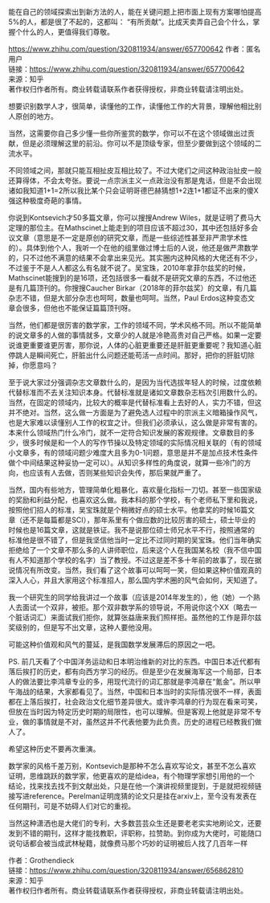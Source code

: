 能在自己的领域探索出到新方法的人，能在关键问题上把市面上现有方案哪怕提高 5%的人，都是很了不起的，这都叫： “有所贡献”。比成天卖弄自己会个什么，掌握个什么的人，更值得我们尊敬。

https://www.zhihu.com/question/320811934/answer/657700642
作者：匿名用户  
链接：https://www.zhihu.com/question/320811934/answer/657700642  
来源：知乎  
著作权归作者所有。商业转载请联系作者获得授权，非商业转载请注明出处。  
  

想要识别数学人才，很简单，读懂他的工作，读懂他工作的大背景，理解他相比别人原创的地方。

当然，这需要你自己多少懂一些你所鉴赏的数学，你可以不在这个领域做出过贡献，但是必须理解这里的前沿。你可以不是顶级专家，但至少要做到这个领域的二流水平。

不同领域之间，那就只能互相扯皮互相比较了。不过大佬们之间这种政治扯皮一般还算得体，不会太夸张。要说一点宗派主义一点政治没有那是鬼话，但是不会出现诸如我知道1+1=2所以我比某个只会证明哥德巴赫猜想1+2连1+1都证不出来的傻X强这种极度奇葩的事情。

你说到Kontsevich才50多篇文章，你可以搜搜Andrew Wiles，就是证明了费马大定理的那位主。在Mathscinet上能走到的项目应该不超过30，其中还包括好多会议文章（意思是不一定是原创的研究文章，而是一些综述性甚至非严肃学术性的）。具体到他个人，我听一个在他的组里做过博士后的人说，他还是做严肃数学的，只不过他不满意的结果不会拿出来见光。其实圈内这种风格的大佬还有不少，不过鉴于不是人人都这么有名就不说了。吴宝珠，2010年拿菲尔兹奖的时候，Mathscinet能搜到的是16项，还包括很多一看就不是研究文章的东西，不过他还是有几篇顶刊的。你搜搜Caucher Birkar（2018年的菲尔兹奖）的文章，有几篇杂志不错，但是大部分杂志也呵呵，数量也呵呵。当然，Paul Erdos这种变态文章会很多，但他也不能保证篇篇顶刊呀。

当然，他们都是很厉害的数学家，工作的领域不同，学术风格不同。所以不能简单的说文章多的人做的事情就多，文章少的人就是冷艳高贵对自己严格。如果一定要说谁更重要谁更厉害，那你说，人体的心脏更重要还是肝脏更重要呢？我知道心脏停跳人是瞬间死亡，肝脏出什么问题还能苟活一点时间。那好，把你的肝脏切除掉，你愿意吗？

至于说大家过分强调杂志文章数什么的，是因为当代选拔年轻人的时候，过度依赖代替标准而不去关注知识本身。代替标准就是诸如文章数杂志档次引用数什么的。当然，在固定的领域内，比较大的概率是代替标准看上去好的人，实力不错，但这并不绝对。当然，这么做一方面是为了避免选人过程中的宗派主义暗箱操作风气，也是大家难以读懂别人工作的权宜之计。但我们必须承认，这么做是非常有害的。本来什么领域热门什么冷门，就不一定符合知识发展的客观规律。文章数目的多少，很多时候是和一个人的写作节操以及特定领域的实际情况相关联的（有的领域小文章多，有的领域问题少难度大且多为0-1问题，意思是并不是加点技术性条件做个中间结果这种妥协一定可以）。从知识多样性的角度说，就算一些冷门的方向，也应该有人去做，否则某些知识会失传，那后果就严重了。

当然，国内有些地方，管理简单化粗暴化，喜欢量化指标一刀切。甚至一些国家级的奖励和利益分配，也喜欢这么做。我本科的那个学校，有个老师私下里和我说，按照他们招人的标准，吴宝珠就是个稍微好点的硕士水平。他拿奖的时候16篇文章（还不是每篇都是SCI），那年系里有个做应数的比较厉害的硕士，硕士毕业的时候也是16篇文章，这就是铁证。我不是说那位硕士师兄水平不行，按照通常的标准他是很不错了，但是我坚信他当时一定比不过同时期的吴宝珠。他们当年确实拒绝给了一个文章不那么多的人讲师职位，后来这个人在我国某名校（我不信中国有人不知道那个学校的名字）当了教授。不过这是差不多十年前的故事了，现在据说情况有所改变。当然，我们看了这个故事可以呵呵一笑，但如果这种价值观真的深入人心，并且大家用这个标准招人，那么国内学术圈的风气会如何，天知道了。

我一个研究生的同学给我讲过一个故事（应该是2014年发生的），他（她）一个熟人去面试一个双非，被拒。那个双非数学系的领导说，不用说你这个XX（略去一个脏话词汇）来面试我们拒你，就算张益唐来我们照样拒。虽然他的工作是菲尔兹奖级别的，但是写不出文章，这种人要他没用。

可能这种价值观和风气的蔓延，是我国数学发展滞后的原因之一吧。

PS. 前几天看了个中国洋务运动和日本明治维新的对比的东西。中国日本近代都有落后挨打的历史，都有向西方学习的经历。但是至少在发展海军这一个局部，日本人的做法要比李鸿章专业的多，用现代流行的词汇那就是李鸿章在“氪金”。所以甲午海战的结果，大家都看见了。当然，中国和日本当时的实际情况很不一样，表面都在上落后挨打，社会政治文化细节差异很大。或许李鸿章的行为现在看来可笑，但放在当时因为特定历史时期的局限性，也可以理解。但是客观上他就是非常不专业，做的事情就是不对，虽然这并不代表他要为此负责。历史的进程已经教我们做人了。

希望这种历史不要再次重演。










数学家的风格千差万别，Kontsevich是那种不怎么喜欢写论文，甚至不怎么喜欢证明，思维跳跃的数学家，他更喜欢的是给idea，有个物理学家想引用他的一个结论，找来找去找不到文献出处，只是在他一个演讲视频里提到，于是就把视频链接写进reference。Perelman证明庞猜的论文只是挂在arxiv上，至今没有发表在任何期刊，可是不妨碍人们对它的重视。

当然这种潇洒也是大佬们的专利，大多数芸芸众生还是要老老实实地刷论文，还要发到不错的期刊，这样才能找教职，评职称，拉赞助。到你成为大佬时，可能随口说句话都会被当成武林秘籍，就像费马那个巧妙的证明被后人找了几百年一样

  
  
作者：Grothendieck  
链接：https://www.zhihu.com/question/320811934/answer/656862810  
来源：知乎  
著作权归作者所有。商业转载请联系作者获得授权，非商业转载请注明出处。

















































































































































